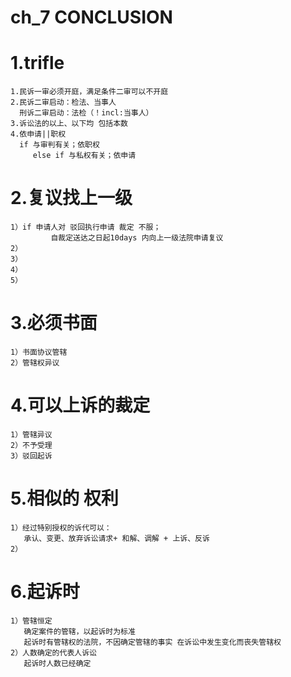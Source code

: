 # ch_7 CONCLUSION

# 1.trifle
    1.民诉一审必须开庭，满足条件二审可以不开庭
    2.民诉二审启动：检法、当事人
      刑诉二审启动：法检（！incl:当事人）
    3.诉讼法的以上、以下均 包括本数
    4.依申请||职权
      if 与审判有关；依职权
         else if 与私权有关；依申请

# 2.复议找上一级
    1）if 申请人对 驳回执行申请 裁定 不服；
             自裁定送达之日起10days 内向上一级法院申请复议
    2）
    3）
    4）
    5）

# 3.必须书面
    1）书面协议管辖
    2）管辖权异议


# 4.可以上诉的裁定
    1）管辖异议
    2）不予受理
    3）驳回起诉

# 5.相似的 权利
    1）经过特别授权的诉代可以：
       承认、变更、放弃诉讼请求+ 和解、调解 + 上诉、反诉
    2）

# 6.起诉时
    1）管辖恒定
       确定案件的管辖，以起诉时为标准
       起诉时有管辖权的法院，不因确定管辖的事实 在诉讼中发生变化而丧失管辖权
    2）人数确定的代表人诉讼
       起诉时人数已经确定







